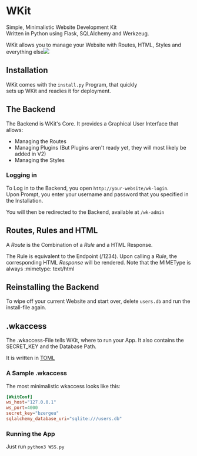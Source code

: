 # WKit
Simple, Minimalistic Website Development Kit  
Written in Python using Flask, SQLAlchemy and Werkzeug.

WKit allows you to manage your Website with Routes, HTML, Styles and everything else![](https://python.makes-me-horny.wtf/674760.png)

## Installation
WKit comes with the `install.py` Program, that quickly  
sets up WKit and readies it for deployment.

## The Backend 
The Backend is WKit's Core. It provides a Graphical User Interface that allows:

* Managing the Routes  
* Managing Plugins (But Plugins aren't ready yet, they will most likely be added in V2)  
* Managing the Styles
### Logging in
To Log in to the Backend, you open `http://your-website/wk-login`.  
Upon Prompt, you enter your username and password that you specified in the Installation.  

You will then be redirected to the Backend, available at `/wk-admin`

## Routes, Rules and HTML
A *Route* is the Combination of a *Rule* and a HTML Response.

The Rule is equivalent to the Endpoint (/1234). Upon calling a *Rule*, the corresponding HTML *Response* will be rendered. Note that the MIMEType is always :mimetype: text/html

## Reinstalling the Backend
To wipe off your current Website and start over, delete `users.db` and run the install-file again.


## .wkaccess
The .wkaccess-File tells WKit, where to run your App. It also contains the SECRET_KEY and the Database Path.

It is written in [TOML](https://toml.io/)

### A Sample .wkaccess

The most minimalistic wkaccess looks like this:

```toml
[WkitConf]
ws_host="127.0.0.1"
ws_port=4000
secret_key="bzergeu"
sqlalchemy_database_uri="sqlite:///users.db"
```

### Running the App
Just run `python3 WSS.py`
